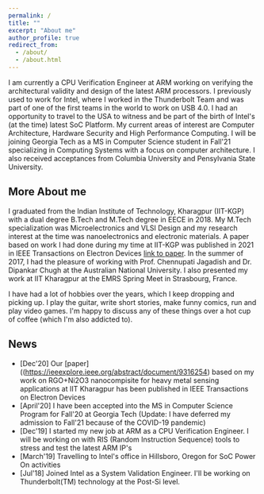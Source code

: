```yaml
---
permalink: /
title: ""
excerpt: "About me"
author_profile: true
redirect_from: 
  - /about/
  - /about.html
---
```


I am currently a CPU Verification Engineer at ARM working on verifying the architectural validity and design of the latest ARM processors. I previously used to work for Intel, where I worked in the Thunderbolt Team and was part of one of the first teams in the world to work on USB 4.0. I had an opportunity to travel to the USA to witness and be part of the birth of Intel's (at the time) latest SoC Platform. My current areas of interest are Computer Architecture, Hardware Security and High Performance Computing. I will be joining Georgia Tech as a MS in Computer Science student in Fall'21 specializing in Computing Systems with a focus on computer architecture. I also received acceptances from Columbia University and Pensylvania State University. 


More About me
------

I graduated from the Indian Institute of Technology, Kharagpur (IIT-KGP) with a dual degree B.Tech and M.Tech degree in EECE in 2018. My M.Tech specialization was Microelectronics and VLSI Design and my research interest at the time was nanoelectronics and electronic materials. A paper based on work I had done during my time at IIT-KGP was published in 2021 in IEEE Transactions on Electron Devices [link to paper](https://ieeexplore.ieee.org/abstract/document/9316254). In the summer of 2017, I had the pleasure of working with Prof. Chennupati Jagadish and Dr. Dipankar Chugh at the Australian National University. I also presented my work at IIT Kharagpur at the EMRS Spring Meet in Strasbourg, France.

I have had a lot of hobbies over the years, which I keep dropping and picking up. I play the guitar, write short stories, make funny comics, run and play video games. I'm happy to discuss any of these things over a hot cup of coffee (which I'm also addicted to).


News
------
* [Dec'20] Our [paper]((https://ieeexplore.ieee.org/abstract/document/9316254) based on my work on RGO+Ni2O3 nanocompisite for heavy metal sensing applications at IIT Kharagpur has been published in IEEE Transactions on Electron Devices
* [April'20] I have been accepted into the MS in Computer Science Program for Fall'20 at Georgia Tech (Update: I have deferred my admission to Fall'21 because of the COVID-19 pandemic)
* [Dec'19] I started my new job at ARM as a CPU Verification Engineer. I will be working on with RIS (Random Instruction Sequence) tools to stress and test the latest ARM IP's
* [March'19] Travelling to Intel's office in Hillsboro, Oregon for SoC Power On activities
* [Jul'18] Joined Intel as a System Validation Engineer. I'll be working on Thunderbolt(TM) technology at the Post-Si level.

